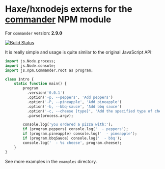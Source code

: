 # Haxe/hxnodejs externs for the [commander](https://www.npmjs.com/package/commander) NPM module

For `commander` version: **2.9.0**

[![Build Status](https://travis-ci.org/nadako/hxnodejs-commander.svg)](https://travis-ci.org/nadako/hxnodejs-commander)

It is really simple and usage is quite similar to the original JavaScript API:

```haxe
import js.Node.process;
import js.Node.console;
import js.npm.Commander.root as program;

class Intro {
    static function main() {
        program
          .version('0.0.1')
          .option('-p, --peppers', 'Add peppers')
          .option('-P, --pineapple', 'Add pineapple')
          .option('-b, --bbq-sauce', 'Add bbq sauce')
          .option('-c, --cheese [type]', 'Add the specified type of cheese [marble]', 'marble')
          .parse(process.argv);

        console.log('you ordered a pizza with:');
        if (program.peppers) console.log('  - peppers');
        if (program.pineapple) console.log('  - pineapple');
        if (program.bbqSauce) console.log('  - bbq');
        console.log('  - %s cheese', program.cheese);
    }
}
```

See more examples in the `examples` directory.
